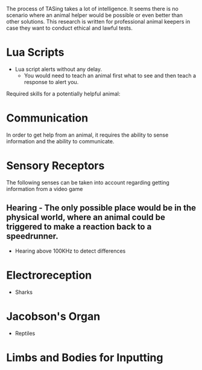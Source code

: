 The process of TASing takes a lot of intelligence. It seems there is no scenario where an animal helper would be possible or even better than other solutions. This research is written for professional animal keepers in case they want to conduct ethical and lawful tests.

# Lua Scripts
- Lua script alerts without any delay.
  - You would need to teach an animal first what to see and then teach a response to alert you.

Required skills for a potentially helpful animal:

# Communication
In order to get help from an animal, it requires the ability to sense information and the ability to communicate.

# Sensory Receptors
The following senses can be taken into account regarding getting information from a video game

## Hearing - The only possible place would be in the physical world, where an animal could be triggered to make a reaction back to a speedrunner.
- Hearing above 100KHz to detect differences
# Electroreception
- Sharks
# Jacobson's Organ
- Reptiles

# Limbs and Bodies for Inputting